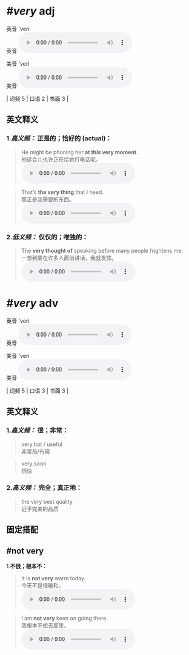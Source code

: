 # ***\#very*** adj
英音 'veri  
英音
<audio src="./media/vertical-B.aac" controls="controls"></audio>

美音 'veri  
美音
<audio src="./media/very.aac" controls="controls"></audio>



| 词频 5 | 口语 2 | 书面 3 |  

英文释义
---
### 1.*高义频：* **正是的；恰好的 (actual)：**  

 > He might be phoning her **at this very moment**.  
 > 他这会儿也许正在给她打电话呢。    
<audio src="./media/3-very.aac" controls="controls"></audio>

 > That’s **the very thing** that I need.  
 > 那正是我需要的东西。    
<audio src="./media/4-very.aac" controls="controls"></audio>

### 2.*低义频：* **仅仅的；唯独的：**  

 > The **very thought of** speaking before many people frightens me.  
 > 一想到要在许多人面前讲话，我就发怵。    
<audio src="./media/5-very.aac" controls="controls"></audio>


# ***\#very*** adv
英音 'veri  
英音
<audio src="./media/vertical-B.aac" controls="controls"></audio>

美音 'veri  
美音
<audio src="./media/very.aac" controls="controls"></audio>



| 词频 5 | 口语 3 | 书面 3 |  

英文释义
---
### 1.*高义频：* **很；非常：**  

 > very hot / useful  
 > 非常热/有用    

 > very soon  
 > 很快    

### 2.*高义频：* **完全；真正地：**  

 > the very best quality  
 > 近乎完美的品质    


固定搭配
---
## \#not very
1.**不很；根本不：**  

 > It is **not very** warm today.  
 > 今天不是很暖和。    
<audio src="./media/1-very.aac" controls="controls"></audio>

 > I am **not very** keen on going there.  
 > 我根本不想去那里。    
<audio src="./media/2-very.aac" controls="controls"></audio>


